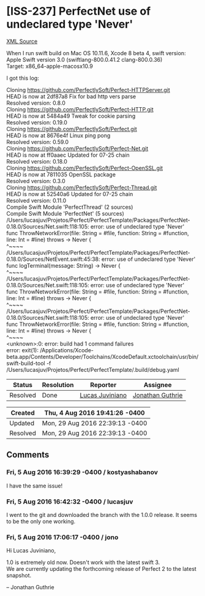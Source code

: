 # [ISS-237] PerfectNet use of undeclared type 'Never'

[XML Source](./xml/ISS-237.xml)
<p><p>When I run swift build on Mac OS 10.11.6, Xcode 8 beta 4, swift version:<br/>
Apple Swift version 3.0 (swiftlang-800.0.41.2 clang-800.0.36)<br/>
Target: x86_64-apple-macosx10.9</p>

<p>I got this log:</p>

<p>Cloning <a href="https://github.com/PerfectlySoft/Perfect-HTTPServer.git" class="external-link" rel="nofollow">https://github.com/PerfectlySoft/Perfect-HTTPServer.git</a><br/>
HEAD is now at 2df87a8 Fix for bad http vers parse<br/>
Resolved version: 0.8.0<br/>
Cloning <a href="https://github.com/PerfectlySoft/Perfect-HTTP.git" class="external-link" rel="nofollow">https://github.com/PerfectlySoft/Perfect-HTTP.git</a><br/>
HEAD is now at 5484a49 Tweak for cookie parsing<br/>
Resolved version: 0.19.0<br/>
Cloning <a href="https://github.com/PerfectlySoft/Perfect.git" class="external-link" rel="nofollow">https://github.com/PerfectlySoft/Perfect.git</a><br/>
HEAD is now at 8676e4f Linux ping pong<br/>
Resolved version: 0.59.0<br/>
Cloning <a href="https://github.com/PerfectlySoft/Perfect-Net.git" class="external-link" rel="nofollow">https://github.com/PerfectlySoft/Perfect-Net.git</a><br/>
HEAD is now at ff0aaec Updated for 07-25 chain<br/>
Resolved version: 0.18.0<br/>
Cloning <a href="https://github.com/PerfectlySoft/Perfect-OpenSSL.git" class="external-link" rel="nofollow">https://github.com/PerfectlySoft/Perfect-OpenSSL.git</a><br/>
HEAD is now at 7811035 OpenSSL package<br/>
Resolved version: 0.3.0<br/>
Cloning <a href="https://github.com/PerfectlySoft/Perfect-Thread.git" class="external-link" rel="nofollow">https://github.com/PerfectlySoft/Perfect-Thread.git</a><br/>
HEAD is now at 52540a6 Updated for 07-25 chain<br/>
Resolved version: 0.11.0<br/>
Compile Swift Module 'PerfectThread' (2 sources)<br/>
Compile Swift Module 'PerfectNet' (5 sources)<br/>
/Users/lucasjuv/Projetos/Perfect/PerfectTemplate/Packages/PerfectNet-0.18.0/Sources/Net.swift:118:105: error: use of undeclared type 'Never'<br/>
func ThrowNetworkError(file: String = #file, function: String = #function, line: Int = #line) throws -&gt; Never {<br/>
                                                                                                        ^~~~~<br/>
/Users/lucasjuv/Projetos/Perfect/PerfectTemplate/Packages/PerfectNet-0.18.0/Sources/NetEvent.swift:45:38: error: use of undeclared type 'Never'<br/>
func logTerminal(message: String) -&gt; Never  {<br/>
                                     ^~~~~<br/>
/Users/lucasjuv/Projetos/Perfect/PerfectTemplate/Packages/PerfectNet-0.18.0/Sources/Net.swift:118:105: error: use of undeclared type 'Never'<br/>
func ThrowNetworkError(file: String = #file, function: String = #function, line: Int = #line) throws -&gt; Never {<br/>
                                                                                                        ^~~~~<br/>
/Users/lucasjuv/Projetos/Perfect/PerfectTemplate/Packages/PerfectNet-0.18.0/Sources/Net.swift:118:105: error: use of undeclared type 'Never'<br/>
func ThrowNetworkError(file: String = #file, function: String = #function, line: Int = #line) throws -&gt; Never {<br/>
                                                                                                        ^~~~~<br/>
&lt;unknown&gt;:0: error: build had 1 command failures<br/>
error: exit(1): /Applications/Xcode-beta.app/Contents/Developer/Toolchains/XcodeDefault.xctoolchain/usr/bin/swift-build-tool -f /Users/lucasjuv/Projetos/Perfect/PerfectTemplate/.build/debug.yaml</p></p>





Status|Resolution|Reporter|Assignee
------|----------|--------|--------
Resolved|Done|[Lucas Juviniano](Lucasjuv)|[Jonathan Guthrie]($jono)





Created|Thu, 4 Aug 2016 19:41:26 -0400
-------|--------------
Updated|Mon, 29 Aug 2016 22:39:13 -0400
Resolved|Mon, 29 Aug 2016 22:39:13 -0400


## Comments




### Fri, 5 Aug 2016 16:39:29 -0400 / kostyashabanov 

<p><p>I have the same issue!</p></p>


### Fri, 5 Aug 2016 16:42:32 -0400 / lucasjuv 

<p><p>I went to the git and downloaded the branch with the 1.0.0 release. It seems to be the only one working. </p></p>


### Fri, 5 Aug 2016 17:06:17 -0400 / jono 

<p><p>Hi Lucas Juviniano,</p>

<p>1.0 is extremely old now. Doesn't work with the latest swift 3.<br/>
We are currently updating the forthcoming release of Perfect 2 to the latest snapshot.</p>

<p>– Jonathan Guthrie</p></p>


